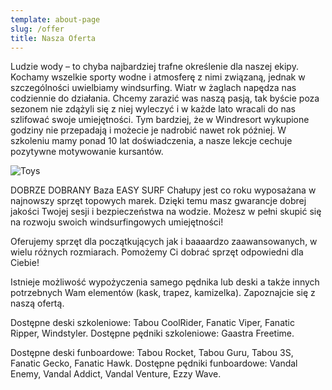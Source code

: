 ```yaml
---
template: about-page
slug: /offer
title: Nasza Oferta
---
```


Ludzie wody – to chyba najbardziej trafne określenie dla naszej ekipy. Kochamy wszelkie sporty wodne i atmosferę z nimi związaną, jednak w szczególności uwielbiamy windsurfing. Wiatr w żaglach napędza nas codziennie do działania. Chcemy zarazić was naszą pasją, tak byście poza sezonem nie zdążyli się z niej wyleczyć i w każde lato wracali do nas szlifować swoje umiejętności. Tym bardziej, że w Windresort wykupione godziny nie przepadają i możecie je nadrobić nawet rok później. W szkoleniu mamy ponad 10 lat doświadczenia, a nasze lekcje cechuje pozytywne motywowanie kursantów.

![Toys](/assets/sfp3.jpg "Toys")

DOBRZE DOBRANY
Baza EASY SURF Chałupy jest co roku wyposażana w najnowszy sprzęt topowych marek. Dzięki temu masz gwarancje dobrej jakości Twojej sesji i bezpieczeństwa na wodzie. Możesz w pełni skupić się na rozwoju swoich windsurfingowych umiejętności!

Oferujemy sprzęt dla początkujących jak i baaaardzo zaawansowanych, w wielu różnych rozmiarach. Pomożemy Ci dobrać sprzęt odpowiedni dla Ciebie!

Istnieje możliwość wypożyczenia samego pędnika lub deski a także innych potrzebnych Wam elementów (kask, trapez, kamizelka). Zapoznajcie się z naszą ofertą.

Dostępne deski szkoleniowe: Tabou CoolRider, Fanatic Viper, Fanatic Ripper, Windstyler.
Dostępne pędniki szkoleniowe: Gaastra Freetime.

Dostępne deski funboardowe: Tabou Rocket, Tabou Guru, Tabou 3S, Fanatic Gecko, Fanatic Hawk.
Dostępne pędniki funboardowe: Vandal Enemy, Vandal Addict, Vandal Venture, Ezzy Wave.